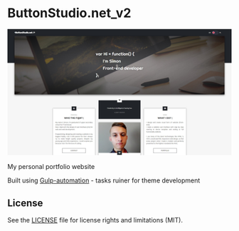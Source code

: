 # ButtonStudio.net_v2

![Buttonstudio.net](dist/img/ogimage.jpg)

My personal portfolio website

Built using [Gulp-automation](https://github.com/Ghornon/gulp-automation) - tasks ruiner for theme development

## License

See the [LICENSE](LICENSE.md) file for license rights and limitations (MIT).
